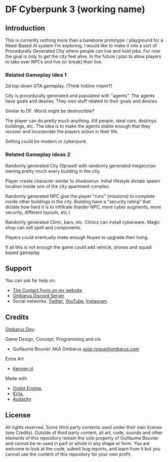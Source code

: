 # DF Cyberpunk 3 (working name)


## Introduction

This is currently nothing more than a barebone prototype / playground for a Need-Based AI system I'm exploring. I would like to make it into a sort of Procedurally Generated City where people can live and hold jobs. For now the goal is only to get the city feel alive. In the future I plan to allow players to take over NPCs and live (or break) their live.

### Related Gameplay idea 1
2d top-down GTA gameplay. (Think hotline miami?)

City is procedurally generated and populated with "agents". The agents have goals and desires. They own stuff related to their goals and desires.

Similar to DF. World might be destructible?

The player can do pretty much anything. Kill people, steal cars, destroys buildings, etc. The idea is to make the agents stable enough that they recover and incorporate the players action in their life.

Setting could be modern or cyberpunk

### Related Gameplay ideas 2
Randomly generated City (Sprawl) with randomly generated megacorpo owning pretty much every building in the city.

Player create character similar to shadowrun. Initial lifestyle dictate spawn location inside one of the city apartment complex.

Randomly generated NPC give the player "runs" (missions) to complete inside other buildings in the city. Building have a "security rating" that dictate how hard it is to infiltrate (harder NPC, more cyber augments, more security, different layouts, etc.)

Randomly generated Clinic, bars, etc. Clinics can install cyberware. Magic shop can sell spell and components.

Players could eventually make enough Nuyen to upgrade their living.

If all this is not enough the game could add vehicle, drones and squad based gameplay


## Support

You can ask for help on:

* [The Contact Form on my website](https://www.ombarus.com/)
* [Ombarus Discord Server](https://discord.gg/8vUQuqh)
* Social networks:
  [Twitter](https://twitter.com/ombarus1/),
  [YouTube](https://www.youtube.com/channel/UCscoqrVcMbZwv5jIpKVYpDg),
  [Instagram](https://www.instagram.com/ombarus1/).

## Credits

[Ombarus Dev](https://www.ombarus.com/):

Game Design, Concept, Programming and cie
* Guillaume Bouvier AKA Ombarus [solar.rogue@ombarus.com](mailto:solar.rogue@ombarus.com)

Extra Art
* [Kenney.nl](https://kenney.nl/assets)

Made with
* [Godot Engine](https://godotengine.org/),
* [Krita](https://krita.org/), 
* [Audacity](https://www.audacityteam.org/)
  

## License

All rights reserved. Some third party contents used under their own license (see Credits). Outside of third party content, all art, code, sounds and other elements of this repository remain the sole property of Guillaume Bouvier and cannot be re-used in part or whole in any shape or form. You are welcome to look at the code, submit bug reports, and learn from it but you cannot use the content of this repository for your own profit.
